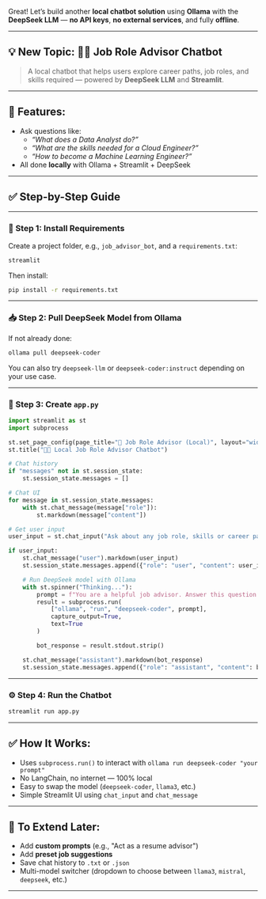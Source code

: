 Great! Let’s build another **local chatbot solution** using **Ollama** with the **DeepSeek LLM** — **no API keys**, **no external services**, and fully **offline**.

---

## 💡 New Topic: **🧑‍💼 Job Role Advisor Chatbot**

> A local chatbot that helps users explore career paths, job roles, and skills required — powered by **DeepSeek LLM** and **Streamlit**.

---

## 🧠 Features:
- Ask questions like:
  - *“What does a Data Analyst do?”*
  - *“What are the skills needed for a Cloud Engineer?”*
  - *“How to become a Machine Learning Engineer?”*
- All done **locally** with Ollama + Streamlit + DeepSeek

---

## ✅ Step-by-Step Guide

---

### 🔧 Step 1: Install Requirements

Create a project folder, e.g., `job_advisor_bot`, and a `requirements.txt`:

```txt
streamlit
```

Then install:

```bash
pip install -r requirements.txt
```

---

### 📥 Step 2: Pull DeepSeek Model from Ollama

If not already done:

```bash
ollama pull deepseek-coder
```

You can also try `deepseek-llm` or `deepseek-coder:instruct` depending on your use case.

---

### 📄 Step 3: Create `app.py`

```python
import streamlit as st
import subprocess

st.set_page_config(page_title="💼 Job Role Advisor (Local)", layout="wide")
st.title("🤖💬 Local Job Role Advisor Chatbot")

# Chat history
if "messages" not in st.session_state:
    st.session_state.messages = []

# Chat UI
for message in st.session_state.messages:
    with st.chat_message(message["role"]):
        st.markdown(message["content"])

# Get user input
user_input = st.chat_input("Ask about any job role, skills or career path...")

if user_input:
    st.chat_message("user").markdown(user_input)
    st.session_state.messages.append({"role": "user", "content": user_input})

    # Run DeepSeek model with Ollama
    with st.spinner("Thinking..."):
        prompt = f"You are a helpful job advisor. Answer this question:\n{user_input}"
        result = subprocess.run(
            ["ollama", "run", "deepseek-coder", prompt],
            capture_output=True,
            text=True
        )

        bot_response = result.stdout.strip()

    st.chat_message("assistant").markdown(bot_response)
    st.session_state.messages.append({"role": "assistant", "content": bot_response})
```

---

### ⚙️ Step 4: Run the Chatbot

```bash
streamlit run app.py
```

---

## ✅ How It Works:

- Uses `subprocess.run()` to interact with `ollama run deepseek-coder "your prompt"`
- No LangChain, no internet — 100% local
- Easy to swap the model (`deepseek-coder`, `llama3`, etc.)
- Simple Streamlit UI using `chat_input` and `chat_message`

---

## 🔄 To Extend Later:
- Add **custom prompts** (e.g., "Act as a resume advisor")
- Add **preset job suggestions**
- Save chat history to `.txt` or `.json`
- Multi-model switcher (dropdown to choose between `llama3`, `mistral`, `deepseek`, etc.)

---
